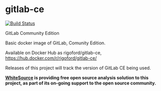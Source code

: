 # gitlab-ce
[![Build Status](https://travis-ci.org/rigoford/gitlab-ce.svg?branch=master)](https://travis-ci.org/rigoford/gitlab-ce)

GitLab Community Edition

Basic docker image of GitLab, Comunity Edition.

Available on Docker Hub as rigoford/gitlab-ce, https://hub.docker.com/r/rigoford/gitlab-ce/

Releases of this project will track the version of GitLab CE being used.

**[WhiteSource](http://www.whitesourcesoftware.com/) is providing free open source analysis solution to this project, as part of its on-going support to the open source community.**
